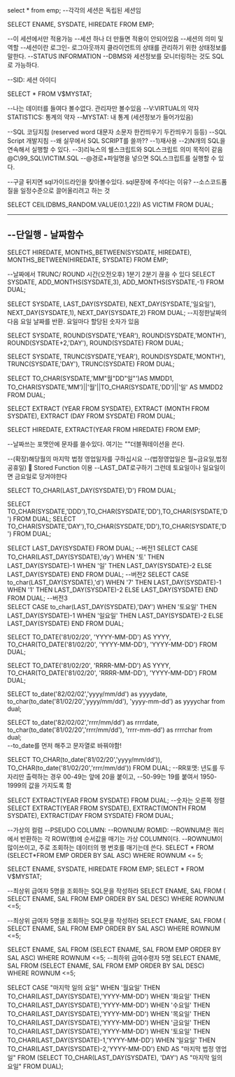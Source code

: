 select * from emp;
--각각의 세션은 독립된 세션임 

SELECT ENAME, SYSDATE, HIREDATE FROM EMP;

--이 세션에서만 적용가능
--세션 하나 더 만들면 적용이 안되어있음
--세션의 의미 및 역할
--세션이란 로그인- 로그아웃까지 클라이언트의 상태를 관리하기 위한 상태정보를 말한다.
--STATUS INFORMATION
--DBMS와 세션정보를 모니터링하는 것도 SQL로 가능하다. 

--SID: 세션 아이디

SELECT * FROM V$MYSTAT;

--나는 데이터를 들여다 볼수없다. 관리자만 볼수있음
--V:VIRTUAL의 약자 STATISTICS: 통계의 약자
--MYSTAT: 내 통계 (세션정보가 들어가있음)

--SQL 코딩지침 (reserved word 대문자 소문자 한칸띄우기 두칸띄우기 등등)
--SQL Script 개발지침 
--왜 실무에서 SQL SCRIPT를 쓸까??
--1)재사용
--2)N개의 SQL을 연속해서 실행할 수 있다.
--3)리눅스의 쉘스크립트와 SQL스크립트 의미 목적이 같음
@C\99_SQL\VICTIM.SQL
--@경로+파일명을 넣으면 SQL스크립트를 실행할 수 있다. 

--구글 뒤지면 sql가이드라인을 찾아볼수있다. sql문장에 주석다는 이유?
--소스코드품질을 일정수준으로 끌어올리려고 하는 것 

SELECT CEIL(DBMS_RANDOM.VALUE(0.1,22)) AS VICTIM FROM DUAL;

------------------------
--단일행 - 날짜함수
------------------------
SELECT HIREDATE, MONTHS_BETWEEN(SYSDATE, HIREDATE), MONTHS_BETWEEN(HIREDATE, SYSDATE)
FROM EMP;

--날짜에서 TRUNC/ ROUND 시간(오전오후) 1분기 2분기 끊을 수 있다
SELECT SYSDATE, ADD_MONTHS(SYSDATE,3), ADD_MONTHS(SYSDATE,-1) FROM DUAL;

SELECT SYSDATE, LAST_DAY(SYSDATE), NEXT_DAY(SYSDATE,'일요일'),
    NEXT_DAY(SYSDATE,1), NEXT_DAY(SYSDATE,2)
    FROM DUAL;
    --지정한날짜의 다음 요일 날짜를 반환. 요일마다 할당된 숫자가 있음 

SELECT SYSDATE, ROUND(SYSDATE,'YEAR'), ROUND(SYSDATE,'MONTH'),
                ROUND(SYSDATE+2,'DAY'), ROUND(SYSDATE)
                FROM DUAL;
                
                
                
SELECT SYSDATE, TRUNC(SYSDATE,'YEAR'), ROUND(SYSDATE,'MONTH'),
                TRUNC(SYSDATE,'DAY'), TRUNC(SYSDATE)
                FROM DUAL;

SELECT TO_CHAR(SYSDATE,'MM"월"DD"일"')AS MMDD1,
            TO_CHAR(SYSDATE,'MM')||'월'||TO_CHAR(SYSDATE,'DD')||'일' AS MMDD2
            FROM DUAL;
            
SELECT EXTRACT (YEAR FROM SYSDATE),
       EXTRACT (MONTH FROM SYSDATE),
       EXTRACT (DAY FROM SYSDATE)
FROM DUAL;

SELECT HIREDATE, EXTRACT(YEAR FROM HIREDATE) FROM EMP;


--날짜쓰는 포맷안에 문자를 쓸수있다. 여기는 ""더블쿼테이션을 쓴다.

--(확장)해당월의 마지막  법정 영업일자를 구하십시요
--(법정영업일은 월~금요일,법정 공휴일)  Stored Function 이용 
--LAST_DAT로구하기 그런데 토요일이나 일요일이면 금요일로 당겨야한다

SELECT TO_CHAR(LAST_DAY(SYSDATE),'D') FROM DUAL;

SELECT TO_CHAR(SYSDATE,'DDD'),TO_CHAR(SYSDATE,'DD'),TO_CHAR(SYSDATE,'D') 
FROM DUAL;
SELECT TO_CHAR(SYSDATE,'DAY'),TO_CHAR(SYSDATE,'DD'),TO_CHAR(SYSDATE,'D') 
FROM DUAL;

SELECT LAST_DAY(SYSDATE) FROM DUAL;
--버전1
SELECT CASE TO_CHAR(LAST_DAY(SYSDATE),'dy')
        WHEN '토' THEN LAST_DAY(SYSDATE)-1
        WHEN '일' THEN LAST_DAY(SYSDATE)-2
        ELSE LAST_DAY(SYSDATE)
        END
        FROM DUAL;
--버전2
SELECT CASE to_char(LAST_DAY(SYSDATE),'d')
        WHEN '7' THEN LAST_DAY(SYSDATE)-1
        WHEN '1' THEN LAST_DAY(SYSDATE)-2
        ELSE LAST_DAY(SYSDATE)
        END
        FROM DUAL;
--버전3        
SELECT CASE to_char(LAST_DAY(SYSDATE),'DAY')
        WHEN '토요일' THEN LAST_DAY(SYSDATE)-1
        WHEN '일요일' THEN LAST_DAY(SYSDATE)-2
        ELSE LAST_DAY(SYSDATE)
        END
        FROM DUAL;
        
SELECT TO_DATE('81/02/20', 'YYYY-MM-DD') AS YYYY, 
       TO_CHAR(TO_DATE('81/02/20', 'YYYY-MM-DD'), 'YYYY-MM-DD') 
       FROM DUAL;

SELECT TO_DATE('81/02/20', 'RRRR-MM-DD') AS YYYY, 
       TO_CHAR(TO_DATE('81/02/20', 'RRRR-MM-DD'), 'YYYY-MM-DD') 
       FROM DUAL;

SELECT to_date('82/02/02','yyyy/mm/dd') as yyyydate,
       to_char(to_date('81/02/20','yyyy/mm/dd'), 'yyyy-mm-dd') as yyyychar
       from dual;
       

SELECT to_date('82/02/02','rrrr/mm/dd') as rrrrdate,
       to_char(to_date('81/02/20','rrrr/mm/dd'), 'rrrr-mm-dd') as rrrrchar
       from dual;       
       --to_date를 먼저 해주고 문자열로 바꿔야함! 
        
SELECT TO_CHAR(to_date('81/02/20','yyyy/mm/dd')), 
       TO_CHAR(to_date('81/02/20','rrrr/mm/dd')) 
       FROM DUAL;
--RR포맷: 년도를 두자리만 출력하는 경우 00-49는 앞에 20을 붙이고,
--50-99는 19를 붙여서 1950-1999의 값을 가지도록 함

SELECT EXTRACT(YEAR FROM SYSDATE) FROM DUAL;
--숫자는 오른쪽 정렬
SELECT EXTRACT(YEAR FROM SYSDATE),
       EXTRACT(MONTH FROM SYSDATE),
       EXTRACT(DAY FROM SYSDATE)
       FROM DUAL;

--가상의 컬럼
--PSEUDO COLUMN:
--ROWNUM/ ROMID:
--ROWNUM은 쿼리에서 반환하는 각 ROW(행)에 순서값을 매기는 가상 COLUMN이다.
--ROWNUM이 많이쓰이고, 주로 조회하는 데이터의 행 번호를 매기는데 쓴다.
SELECT * FROM (SELECT*FROM EMP ORDER BY SAL ASC) WHERE ROWNUM <= 5;

SELECT ENAME, SYSDATE, HIREDATE FROM EMP;
SELECT * FROM V$MYSTAT;

--최상위 급여자 5명을 조회하는 SQL문을 작성하라
SELECT ENAME, SAL 
        FROM (
        SELECT ENAME, SAL
        FROM EMP 
        ORDER BY SAL DESC)
        WHERE ROWNUM <=5;
        
--최상위 급여자 5명을 조회하는 SQL문을 작성하라
SELECT ENAME, SAL 
        FROM (
        SELECT ENAME, SAL
        FROM EMP 
        ORDER BY SAL ASC)
        WHERE ROWNUM <=5;

SELECT ENAME, SAL FROM (SELECT ENAME, SAL FROM EMP ORDER BY SAL ASC) WHERE ROWNUM <=5;
--최하위 급여수령자 5명
SELECT ENAME, SAL FROM (SELECT ENAME, SAL FROM EMP ORDER BY SAL DESC) WHERE ROWNUM <=5;



 SELECT CASE "마지막 일의 요일"
        WHEN '월요일' THEN TO_CHAR(LAST_DAY(SYSDATE),'YYYY-MM-DD')
        WHEN '화요일' THEN TO_CHAR(LAST_DAY(SYSDATE),'YYYY-MM-DD')
        WHEN '수요일' THEN TO_CHAR(LAST_DAY(SYSDATE),'YYYY-MM-DD')
        WHEN '목요일' THEN TO_CHAR(LAST_DAY(SYSDATE),'YYYY-MM-DD')
        WHEN '금요일' THEN TO_CHAR(LAST_DAY(SYSDATE),'YYYY-MM-DD')
        WHEN '토요일' THEN TO_CHAR(LAST_DAY(SYSDATE)-1,'YYYY-MM-DD')
        WHEN '일요일' THEN TO_CHAR(LAST_DAY(SYSDATE)-2,'YYYY-MM-DD')
        END AS "마지막 법정 영업일"
FROM (SELECT TO_CHAR(LAST_DAY(SYSDATE), 'DAY') AS "마지막 일의 요일" FROM DUAL);


        

